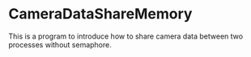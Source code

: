 # CameraDataShareMemory
This is a program to introduce how to share camera data between two processes without semaphore.
